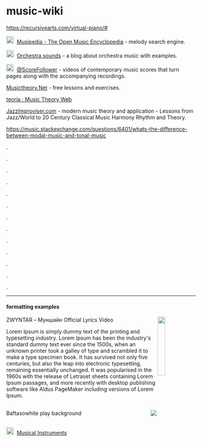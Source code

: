 # music-wiki

https://recursivearts.com/virtual-piano/#



<img src="https://www.musipedia.org/fileadmin/mp/favicon.ico" width="20" height="20" />&nbsp;
[Musipedia - The Open Music Encyclopedia](https://www.musipedia.org/) - melody search engine.
 
<img src="https://secure.gravatar.com/blavatar/298e6d19c5b3cee39795333813dfe82a752730d3be94b88e43af85b09cfb4bfc?s=32" width="20" height="20" />&nbsp;
[Orchestra sounds](https://orchestrasounds.com/) - a blog about orchestra music with examples.

<img src="https://www.youtube.com/s/desktop/7ea5dfab/img/favicon_32x32.png" width="20" height="20" />&nbsp;
[@ScoreFollower](https://www.youtube.com/@ScoreFollower) - videos of contemporary music scores that turn pages along with the accompanying recordings.

[Musictheory.Net](https://www.musictheory.net) - free lessons and exercises.

[ teoría : Music Theory Web](https://www.teoria.com/index.php)

[JazzImproviser.com](https://jazzimproviser.com) - modern music theory and application - Lessons from Jazz/World to 20 Century Classical Music Harmony Rhythm and Theory.


https://music.stackexchange.com/questions/6401/whats-the-difference-between-modal-music-and-tonal-music

.

.

.

.

.

.

.

.

.

.

.

.

.

---
#### formatting examples

[<img src="https://img.youtube.com/vi/AuFxE7rePVA/maxresdefault.jpg" width=20% height=20% align="right">](https://youtu.be/AuFxE7rePVA)

ZWYNTAR – Муншайн Official Lyrics Video

Lorem Ipsum is simply dummy text of the printing and typesetting industry. Lorem Ipsum has been the industry's standard dummy text ever since the 1500s, when an unknown printer took a galley of type and scrambled it to make a type specimen book. It has survived not only five centuries, but also the leap into electronic typesetting, remaining essentially unchanged. It was popularised in the 1960s with the release of Letraset sheets containing Lorem Ipsum passages, and more recently with desktop publishing software like Aldus PageMaker including versions of Lorem Ipsum.



##

[<img src="https://a-v2.sndcdn.com/assets/images/sc-icons/favicon-2cadd14bdb.ico" align="right">](https://on.soundcloud.com/awJ6s)

Baftasowhite play background

##


<img src="https://www.britannica.com/favicon.png" width="20" height="20" />&nbsp;
[Musical Instruments](https://www.britannica.com/browse/Musical-Instruments)


